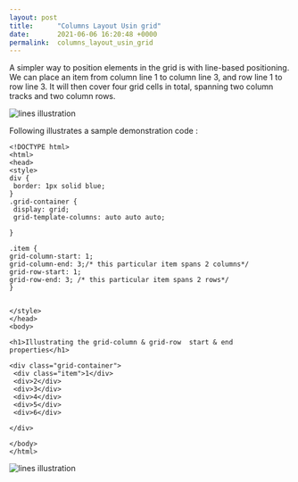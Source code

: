 ```yaml
---
layout: post
title:      "Columns Layout Usin grid"
date:       2021-06-06 16:20:48 +0000
permalink:  columns_layout_usin_grid
---
```




A simpler way to position elements in the grid is with line-based positioning. We can place an item from column line 1 to column line 3, and row line 1 to row line 3. It will then cover four grid cells in total, spanning two column tracks and two column rows.

![lines illustration](https://mrarthurwhite.github.io/css_columns_using_grid_demo/imgs/screenshotLines.jpg)

Following illustrates a sample demonstration code : 
 
 ```
 <!DOCTYPE html>
<html>
<head>
<style>
div {
  border: 1px solid blue;
}
.grid-container {
  display: grid;
  grid-template-columns: auto auto auto;

}

.item {
grid-column-start: 1;
grid-column-end: 3;/* this particular item spans 2 columns*/
grid-row-start: 1;
grid-row-end: 3; /* this particular item spans 2 rows*/
}


</style>
</head>
<body>

<h1>Illustrating the grid-column & grid-row  start & end properties</h1>

<div class="grid-container">
  <div class="item">1</div>
  <div>2</div>
  <div>3</div>
  <div>4</div>
  <div>5</div>
  <div>6</div>

</div>

</body>
</html>

 ```
 
 ![lines illustration](https://mrarthurwhite.github.io/css_columns_using_grid_demo/imgs/screenshot3.jpg)


